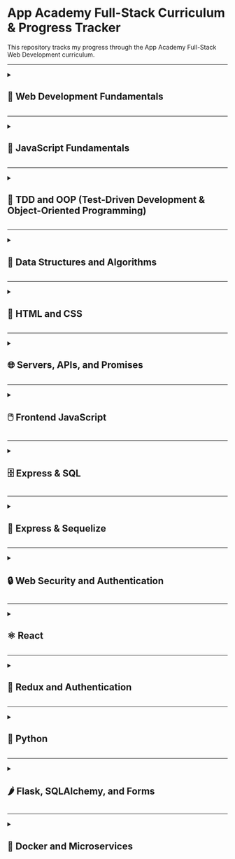 # App Academy Full-Stack Curriculum & Progress Tracker

This repository tracks my progress through the App Academy Full-Stack Web Development curriculum.

---

<details>
<summary><h2>🚀 Web Development Fundamentals</h2></summary>

- [ ] Getting Started at App Academy
- [ ] JavaScript Fundamentals
- [ ] Setting Up Your Environment I
- [ ] HTML & CSS Fundamentals
- [ ] Intermediate HTML & CSS
- [ ] HTML & CSS: Putting It All Together
- [ ] Setting Up Your Environment II
- [ ] Intermediate JavaScript

</details>

---

<details>
<summary><h2>📜 JavaScript Fundamentals</h2></summary>

### Introduction to JavaScript
- [ ] Control Flow

### Intermediate JavaScript
- [ ] Intermediate Arrays
- [ ] Advanced Arrays
- [ ] Additional Practices
- [ ] Advanced Array Methods

### Local JavaScript
- [ ] Objects
- [ ] Callbacks
- [ ] Scope and Closures
- [ ] Recursion
- [ ] IIFEs and Recalls
- [ ] Asynchronicity

</details>

---

<details>
<summary><h2>🧪 TDD and OOP (Test-Driven Development & Object-Oriented Programming)</h2></summary>

- [ ] Basic Coding Principles
- [ ] Object-Oriented Programming

### Context in JavaScript
- [ ] Context in Regular Functions
- [ ] Context in Arrow Functions
- [ ] Basic Project
- [ ] Challenge Projects

### TDD Basics
- [ ] Error Handling
- [ ] Testing
- [ ] Basic Projects
- [ ] Challenge Projects

### Intermediate TDD
- [ ] Custom Errors & ES5 Classes
- [ ] Challenge Projects

</details>

---

<details>
<summary><h2>🧠 Data Structures and Algorithms</h2></summary>

### Code Performance
- [ ] Time and Space Complexity
- [ ] Big-O Practice
- [ ] Logic and Memory

### Data Structures I
- [ ] Arrays and Stacks
- [ ] Linked Lists and Queues
- [ ] Linked Lists and Queues Project

### Whiteboarding I
- [ ] Improving Time Complexity
- [ ] Whiteboarding Problems

### Data Structures II
- [ ] Hash Tables and Sets
- [ ] Hash Tables Project

### Sorting
- [ ] Basic Sorting
- [ ] Intermediate Sorting
- [ ] Sorting Projects

### Trees and Binary Search
- [ ] Trees Basics
- [ ] Binary Search Trees
- [ ] Binary Search Trees Projects

### Graphs
- [ ] Graph Basics
- [ ] Adjacency Lists
- [ ] Matrix Graphs

### Whiteboarding II
- [ ] Whiteboarding Practice
- [ ] LeetCode Problems

</details>

---

<details>
<summary><h2>🎨 HTML and CSS</h2></summary>

### Intro to Web Design
- [ ] HTML and Design
- [ ] HTML from Wireframes Project

### CSS Fundamentals
- [ ] CSS Basics
- [ ] CSS Basics Projects

### Intermediate CSS
- [ ] Flexbox and Grid Layout
- [ ] CSS Layout Project

### Advanced CSS
- [ ] Media Queries
- [ ] Transitions
- [ ] **CSS Capstone Project:** Pixel-Perfect Clone Project

</details>

---

<details>
<summary><h2>🌐 Servers, APIs, and Promises</h2></summary>

### HTTP Servers I
- [ ] HTTP Basics
- [ ] HTTP Basics Project

### HTTP Servers II
- [ ] HTTP Request and Response Cycle
- [ ] Route Handlers, Static Assets, and HTML Templating
- [ ] HTTP Server Project

### Asynchronous JavaScript
- [ ] Promises
- [ ] Promises Project
- [ ] Async Functions & Fetch
- [ ] Fetch Project

### APIs
- [ ] Web APIs and JSON
- [ ] API Documentation
- [ ] API Server Project

### Networks
- [ ] Network Protocol

</details>

---

<details>
<summary><h2>🖱️ Frontend JavaScript</h2></summary>

### The Browser
- [ ] Browser Basics
- [ ] Browser Basics Project

### Working with the DOM
- [ ] Element Selection and Manipulation
- [ ] Element Manipulation Project

### Handling Events and Data
- [ ] Event Handling
- [ ] Event Handling Project

### Browser Storage
- [ ] Storage Basics
- [ ] Tic-Tac-Toe Project

### Capstone Project
- [ ] Catsagram Project

</details>

---

<details>
<summary><h2>🗄️ Express & SQL</h2></summary>

### Express Basics
- [ ] Intro to Express
- [ ] Requests & Responses

### Intermediate Express
- [ ] Middleware
- [ ] Routers & Environmental Variables
- [ ] **Express Capstone:** Capstone Project

### SQL Basics
- [ ] Database Design & Visualization
- [ ] Connections
- [ ] Basic SQL Commands
- [ ] SQL Basic Review

### Intermediate SQL
- [ ] SQL Query Filters
- [ ] Relationships
- [ ] **SQL Capstone Project:** Capstone Project
- [ ] Additional Reviews

### Advanced SQL Topics
- [ ] Aggregates & Subqueries
- [ ] SQL Efficiency and Injection
- [ ] Optional Projects

</details>

---

<details>
<summary><h2>🔗 Express & Sequelize</h2></summary>

### Sequelize Foundations
- [ ] Sequelize
- [ ] Migrations
- [ ] Models & Seeders
- [ ] Sequelize Foundations Capstone

### Sequelize Data Manipulation
- [ ] Sequelize Data Manipulation

### Relationships in Sequelize
- [ ] Intro to Associations
- [ ] Sequelize Insertion Options
- [ ] Sequelize Relationships Capstone

### Real World Sequelize Applications
- [ ] Ordering & Aggregation
- [ ] Pagination & Search Filters
- [ ] Sequelize Efficiency

### Express & SQL Capstone
- [ ] Course Capstone
- [ ] Optional Projects

</details>

---

<details>
<summary><h2>🔒 Web Security and Authentication</h2></summary>

### Web Application Security
- [ ] Intro to Security & CSRF
- [ ] CORS & XSS

### Backend Authentication
- [ ] JWT and Roles & Permissions
- [ ] Passwords
- [ ] Backend Authentication Project

</details>

---

<details>
<summary><h2>⚛️ React</h2></summary>

### React Basics
- [ ] Intro to React
- [ ] Function Components
- [ ] Create React App
- [ ] React Routing
- [ ] React Basics Project

### React Hooks and Forms
- [ ] React Hooks
- [ ] React Hooks Projects
- [ ] React Forms

### React Context and Jest
- [ ] React Context
- [ ] React Context Projects
- [ ] Jest

### Class Components
- [ ] Refactoring Class Components
- [ ] Class Components Project

</details>

---

<details>
<summary><h2>🔄 Redux and Authentication</h2></summary>

### Redux Basics
- [ ] Intro to Redux
- [ ] React Redux
- [ ] React Basics Project

### Redux Thunk
- [ ] Recall
- [ ] Intro to Redux Thunk
- [ ] Full Stack Data Flow
- [ ] Redux Thunk Project

### Full Stack Capstone
- [ ] Capstone Project

</details>

---

<details>
<summary><h2>🐍 Python</h2></summary>

### Data Types
- [ ] Setup and Introduction
- [ ] Strings
- [ ] Boolean
- [ ] Numbers
- [ ] Operators

### Functions and Statements
- [ ] Statements
- [ ] Functions

### Structured Data I
- [ ] Structured Data Intro
- [ ] Lists
- [ ] Tuples
- [ ] Ranges
- [ ] Dictionaries
- [ ] Sets

### Structured Data II
- [ ] Built-in Functions
- [ ] List Comprehensions
- [ ] Stacks, Queues and Trees

### Object-Oriented Python
- [ ] Decorators
- [ ] Python Classes
- [ ] Linked List Project

### Python Environment and Testing
- [ ] Imports and Scripts
- [ ] Python Environment
- [ ] Unit Testing in Python

### Python Capstone
- [ ] Capstone Project

</details>

---

<details>
<summary><h2>🌶️ Flask, SQLAlchemy, and Forms</h2></summary>

### Flask Basics
- [ ] Intro to Flask
- [ ] Jinja and Flask Blueprints
- [ ] Flask Basics Project

### SQLAlchemy Basics
- [ ] SQLAlchemy
- [ ] Flask and SQLAlchemy Project

### Migrations
- [ ] Migrations with Alembic
- [ ] Overview Project

</details>

---

<details>
<summary><h2>🐳 Docker and Microservices</h2></summary>

### Docker Basics
- [ ] Docker and Linux
- [ ] Docker Containers
- [ ] Docker Basics Projects

### Docker Images
- [ ] Images and Dockerfiles
- [ ] Docker Images Projects

### Docker Compose
- [ ] Compose and Health Checks
- [ ] Docker Compose Projects

### Microservices Applied
- [ ] Microservices
- [ ] Microservices Project

</details>
